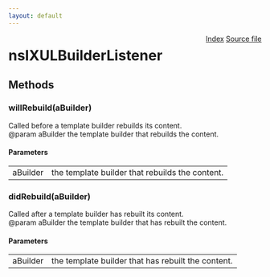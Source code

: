 ```yaml
---
layout: default
---
```

<div class='links' style='float:right'><a href="../index.html">Index</a>
<a href="http://dxr.mozilla.org/mozilla-central/source/dom/xul/templates/nsIXULBuilderListener.idl">Source file</a>
</div>

# nsIXULBuilderListener #

## Methods ##

### willRebuild(aBuilder) ###
  
Called before a template builder rebuilds its content.  
@param aBuilder the template builder that rebuilds the content.  
  

#### Parameters ####

<table>

<tr>
<td>aBuilder</td>
<td>the template builder that rebuilds the content.  
</td>
</tr>

</table>

### didRebuild(aBuilder) ###
  
Called after a template builder has rebuilt its content.  
@param aBuilder the template builder that has rebuilt the content.  
  

#### Parameters ####

<table>

<tr>
<td>aBuilder</td>
<td>the template builder that has rebuilt the content.  
</td>
</tr>

</table>
